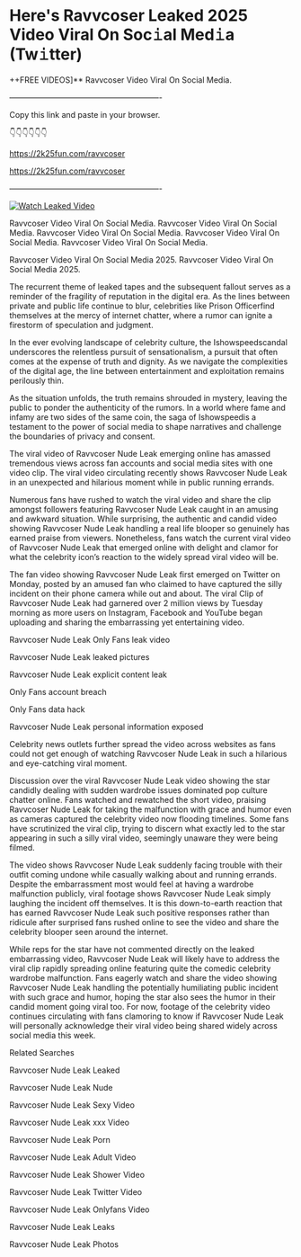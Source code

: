# Here's Ravvcoser Leaked 2025 Video Viral On Soc𝚒al Med𝚒a (Tw𝚒tter)

++FREE VIDEOS]** Ravvcoser Video Viral On Social Media.

———————————————————-

Copy this link and paste in your browser.

👇👇👇👇👇👇

https://2k25fun.com/ravvcoser

https://2k25fun.com/ravvcoser

———————————————————-

[![Watch Leaked Video](https://miro.medium.com/v2/resize:fit:828/format:webp/1*cilzJN44JGOrTw9NJCrNHA.gif "Watch Leaked Video")](https://2k25fun.com/ravvcoser)

Ravvcoser Video Viral On Social Media. Ravvcoser Video Viral On Social Media. Ravvcoser Video Viral On Social Media. Ravvcoser Video Viral On Social Media. Ravvcoser Video Viral On Social Media.

Ravvcoser Video Viral On Social Media 2025. Ravvcoser Video Viral On Social Media 2025.

The recurrent theme of leaked tapes and the subsequent fallout serves as a reminder of the fragility of reputation in the digital era. As the lines between private and public life continue to blur, celebrities like Prison Officerfind themselves at the mercy of internet chatter, where a rumor can ignite a firestorm of speculation and judgment.

In the ever evolving landscape of celebrity culture, the Ishowspeedscandal underscores the relentless pursuit of sensationalism, a pursuit that often comes at the expense of truth and dignity. As we navigate the complexities of the digital age, the line between entertainment and exploitation remains perilously thin.

As the situation unfolds, the truth remains shrouded in mystery, leaving the public to ponder the authenticity of the rumors. In a world where fame and infamy are two sides of the same coin, the saga of Ishowspeedis a testament to the power of social media to shape narratives and challenge the boundaries of privacy and consent.

The viral video of Ravvcoser Nude Leak emerging online has amassed tremendous views across fan accounts and social media sites with one video clip. The viral video circulating recently shows Ravvcoser Nude Leak in an unexpected and hilarious moment while in public running errands.

Numerous fans have rushed to watch the viral video and share the clip amongst followers featuring Ravvcoser Nude Leak caught in an amusing and awkward situation. While surprising, the authentic and candid video showing Ravvcoser Nude Leak handling a real life blooper so genuinely has earned praise from viewers. Nonetheless, fans watch the current viral video of Ravvcoser Nude Leak that emerged online with delight and clamor for what the celebrity icon’s reaction to the widely spread viral video will be.

The fan video showing Ravvcoser Nude Leak first emerged on Twitter on Monday, posted by an amused fan who claimed to have captured the silly incident on their phone camera while out and about. The viral Clip of Ravvcoser Nude Leak had garnered over 2 million views by Tuesday morning as more users on Instagram, Facebook and YouTube began uploading and sharing the embarrassing yet entertaining video.

Ravvcoser Nude Leak Only Fans leak video

Ravvcoser Nude Leak leaked pictures

Ravvcoser Nude Leak explicit content leak

Only Fans account breach

Only Fans data hack

Ravvcoser Nude Leak personal information exposed

Celebrity news outlets further spread the video across websites as fans could not get enough of watching Ravvcoser Nude Leak in such a hilarious and eye-catching viral moment.

Discussion over the viral Ravvcoser Nude Leak video showing the star candidly dealing with sudden wardrobe issues dominated pop culture chatter online. Fans watched and rewatched the short video, praising Ravvcoser Nude Leak for taking the malfunction with grace and humor even as cameras captured the celebrity video now flooding timelines. Some fans have scrutinized the viral clip, trying to discern what exactly led to the star appearing in such a silly viral video, seemingly unaware they were being filmed.

The video shows Ravvcoser Nude Leak suddenly facing trouble with their outfit coming undone while casually walking about and running errands. Despite the embarrassment most would feel at having a wardrobe malfunction publicly, viral footage shows Ravvcoser Nude Leak simply laughing the incident off themselves. It is this down-to-earth reaction that has earned Ravvcoser Nude Leak such positive responses rather than ridicule after surprised fans rushed online to see the video and share the celebrity blooper seen around the internet.

While reps for the star have not commented directly on the leaked embarrassing video, Ravvcoser Nude Leak will likely have to address the viral clip rapidly spreading online featuring quite the comedic celebrity wardrobe malfunction. Fans eagerly watch and share the video showing Ravvcoser Nude Leak handling the potentially humiliating public incident with such grace and humor, hoping the star also sees the humor in their candid moment going viral too. For now, footage of the celebrity video continues circulating with fans clamoring to know if Ravvcoser Nude Leak will personally acknowledge their viral video being shared widely across social media this week.

Related Searches

Ravvcoser Nude Leak Leaked

Ravvcoser Nude Leak Nude

Ravvcoser Nude Leak Sexy Video

Ravvcoser Nude Leak xxx Video

Ravvcoser Nude Leak Porn

Ravvcoser Nude Leak Adult Video

Ravvcoser Nude Leak Shower Video

Ravvcoser Nude Leak Twitter Video

Ravvcoser Nude Leak Onlyfans Video

Ravvcoser Nude Leak Leaks

Ravvcoser Nude Leak Photos